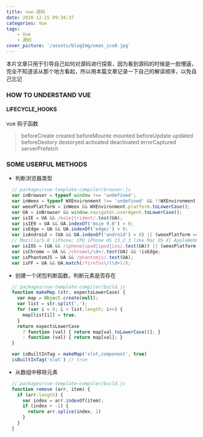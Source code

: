 ```yaml
---
title: vue-源码
date: 2020-12-15 09:34:37
categories: Vue
tags:
    - Vue
    - 源码
cover_picture: '/assets/blogImg/xmas_ico0.jpg'
---
```


本片文章只用于引导自己如何对源码进行探索，因为看到源码的时候是一脸懵逼，完全不知道该从那个地方看起，所以用本篇文章记录一下自己的解读顺序，以免自己忘记

### HOW TO UNDERSTAND VUE

  #### LIFECYCLE_HOOKS
  vue 钩子函数
  > beforeCreate
  > created
  > beforeMounte
  > mounted
  > beforeUpdate
  > updated
  > beforeDestory
  > destoryed
  > activated
  > deactivated
  > errorCaptured
  > serverPrefetch
### SOME USERFUL METHODS
  * 判断浏览器类型
  ~~~js
    // packages/vue-template-compiler/browser.js
    var inBrowser = typeof window !== 'undefined';
    var inWeex = typeof WXEnvironment !== 'undefined' && !!WXEnvironment.platform;
    var weexPlatform = inWeex && WXEnvironment.platform.toLowerCase();
    var UA = inBrowser && window.navigator.userAgent.toLowerCase();
    var isIE = UA && /msie|trident/.test(UA);
    var isIE9 = UA && UA.indexOf('msie 9.0') > 0;
    var isEdge = UA && UA.indexOf('edge/') > 0;
    var isAndroid = (UA && UA.indexOf('android') > 0) || (weexPlatform === 'android');
    // Mozilla/5.0 (iPhone; CPU iPhone OS 13_2_3 like Mac OS X) AppleWebKit/605.1.15 (KHTML, like Gecko) Version/13.0.3 Mobile/15E148 Safari/604.1
    var isIOS = (UA && /iphone|ipad|ipod|ios/.test(UA)) || (weexPlatform === 'ios');
    var isChrome = UA && /chrome\/\d+/.test(UA) && !isEdge;
    var isPhantomJS = UA && /phantomjs/.test(UA);
    var isFF = UA && UA.match(/firefox\/(\d+)/);
  ~~~

  * 创建一个闭包判断函数，判断元素是否存在

  ~~~js
    // packages/vue-template-compiler/build.js
    function makeMap (str, expectsLowerCase) {
      var map = Object.create(null);
      var list = str.split(',');
      for (var i = 0; i < list.length; i++) {
        map[list[i]] = true;
      }
      return expectsLowerCase
        ? function (val) { return map[val.toLowerCase()]; }
        : function (val) { return map[val]; }
    }

    var isBuiltInTag = makeMap('slot,component', true)
    isBuiltInTag('slot') // true
  ~~~

  * 从数组中移除元素

  ~~~js
    // packages/vue-template-compiler/build.js
    function remove (arr, item) {
      if (arr.length) {
        var index = arr.indexOf(item);
        if (index > -1) {
          return arr.splice(index, 1)
        }
      }
    }
  ~~~
